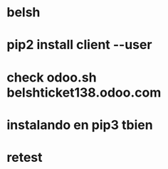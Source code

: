 # belsh
# pip2 install client --user
# check odoo.sh belshticket138.odoo.com
# instalando en pip3 tbien
# retest

